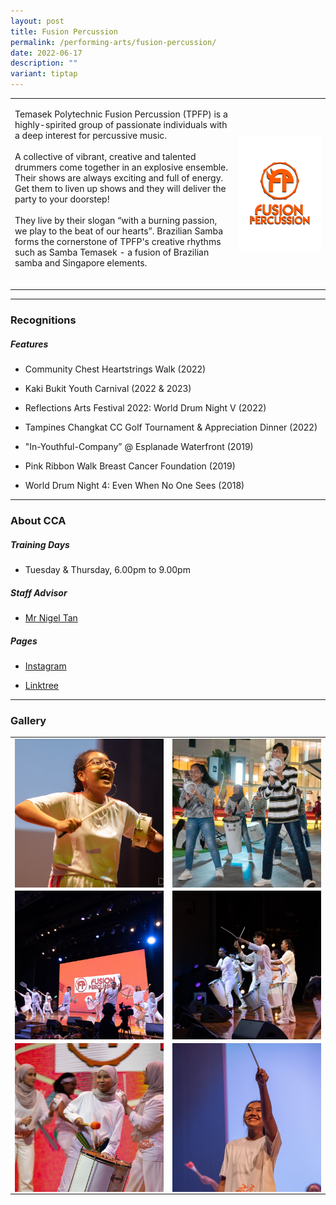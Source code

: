 ```yaml
---
layout: post
title: Fusion Percussion
permalink: /performing-arts/fusion-percussion/
date: 2022-06-17
description: ""
variant: tiptap
---
```

<table style="minWidth: 50px">
<colgroup>
<col>
<col>
</colgroup>
<tbody>
<tr>
<td rowspan="1" colspan="1">
<p>Temasek Polytechnic Fusion Percussion (TPFP) is a highly-spirited group
of passionate individuals with a deep interest for percussive music.
<br>
<br>A collective of vibrant, creative and talented drummers come together
in an explosive ensemble. Their shows are always exciting and full of energy.
Get them to liven up shows and they will deliver the party to your doorstep!
<br>
<br>They live by their slogan “with a burning passion, we play to the beat
of our hearts”. Brazilian Samba forms the cornerstone of TPFP's creative
rhythms such as Samba Temasek - a fusion of Brazilian samba and Singapore
elements.
<br>
<br>
</p>
</td>
<td rowspan="1" colspan="1">
<div class="isomer-image-wrapper">
<img style="display:block;margin-left:auto;margin-right:auto;" height="auto" width="100%" alt="FP" src="/images/Arts/FP/FP_logo.png">
</div>
</td>
</tr>
</tbody>
</table>
<hr>
<h3>Recognitions</h3>
<h5>Features</h5>
<ul data-tight="true" class="tight">
<li>
<p>Community Chest Heartstrings Walk (2022)</p>
</li>
<li>
<p>Kaki Bukit Youth Carnival (2022 &amp; 2023)</p>
</li>
<li>
<p>Reflections Arts Festival 2022: World Drum Night V (2022)</p>
</li>
<li>
<p>Tampines Changkat CC Golf Tournament &amp; Appreciation Dinner (2022)</p>
</li>
<li>
<p>"In-Youthful-Company” @ Esplanade Waterfront (2019)</p>
</li>
<li>
<p>Pink Ribbon Walk Breast Cancer Foundation (2019)</p>
</li>
<li>
<p>World Drum Night 4: Even When No One Sees (2018)</p>
</li>
</ul>
<hr>
<h3>About CCA</h3>
<h5>Training Days</h5>
<ul data-tight="true" class="tight">
<li>
<p>Tuesday &amp; Thursday, 6.00pm to 9.00pm</p>
</li>
</ul>
<h5>Staff Advisor</h5>
<ul data-tight="true" class="tight">
<li>
<p><a href="mailto:nigel_tan@tp.edu.sg" rel="noopener noreferrer nofollow" target="_blank">Mr Nigel Tan</a> 
<br>
</p>
</li>
</ul>
<h5>Pages</h5>
<ul data-tight="true" class="tight">
<li>
<p><a href="https://www.instagram.com/fusionpercussion" rel="noopener noreferrer nofollow" target="_blank">Instagram</a>
</p>
</li>
<li>
<p><a href="https://linktr.ee/fusionpercussion" rel="noopener noreferrer nofollow" target="_blank">Linktree</a>
</p>
</li>
</ul>
<hr>
<h3>Gallery</h3>
<table style="minWidth: 50px">
<colgroup>
<col>
<col>
</colgroup>
<tbody>
<tr>
<td rowspan="1" colspan="1">
<div class="isomer-image-wrapper">
<img style="display:block;margin-left:auto;margin-right:auto;" height="auto" width="100%" alt="FP" src="/images/Arts/FP/FP_pic_1.jpg">
</div>
</td>
<td rowspan="1" colspan="1">
<div class="isomer-image-wrapper">
<img style="display:block;margin-left:auto;margin-right:auto;" height="auto" width="100%" alt="FP" src="/images/Arts/FP/FP_pic_2.jpg">
</div>
</td>
</tr>
<tr>
<td rowspan="1" colspan="1">
<div class="isomer-image-wrapper">
<img style="display:block;margin-left:auto;margin-right:auto;" height="auto" width="100%" alt="FP" src="/images/Arts/FP/FP_pic_3.jpg">
</div>
</td>
<td rowspan="1" colspan="1">
<div class="isomer-image-wrapper">
<img style="display:block;margin-left:auto;margin-right:auto;" height="auto" width="100%" alt="FP" src="/images/Arts/FP/FP_pic_4.jpg">
</div>
</td>
</tr>
<tr>
<td rowspan="1" colspan="1">
<div class="isomer-image-wrapper">
<img style="display:block;margin-left:auto;margin-right:auto;" height="auto" width="100%" alt="FP" src="/images/Arts/FP/FP_pic_5.jpg">
</div>
</td>
<td rowspan="1" colspan="1">
<div class="isomer-image-wrapper">
<img style="display:block;margin-left:auto;margin-right:auto;" height="auto" width="100%" alt="FP" src="/images/Arts/FP/FP_pic_6.jpg">
</div>
</td>
</tr>
</tbody>
</table>
<p></p>